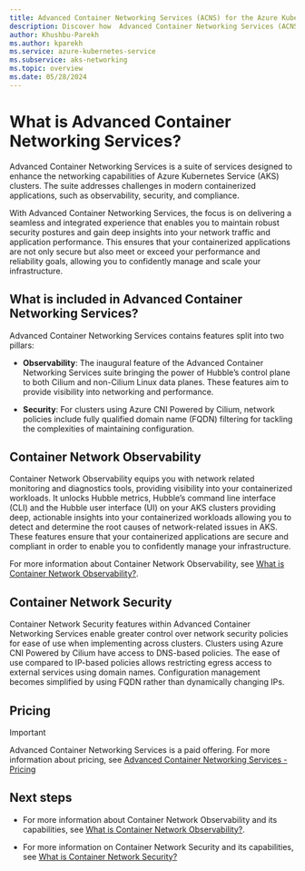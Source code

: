 ```yaml
---
title: Advanced Container Networking Services (ACNS) for the Azure Kubernetes Service (AKS)
description: Discover how  Advanced Container Networking Services (ACNS) empowers your AKS clusters with Container Network Observability and Container Network Security features.
author: Khushbu-Parekh
ms.author: kparekh
ms.service: azure-kubernetes-service
ms.subservice: aks-networking
ms.topic: overview
ms.date: 05/28/2024
---
```


# What is Advanced Container Networking Services?

Advanced Container Networking Services is a suite of services designed to enhance the networking capabilities of Azure Kubernetes Service (AKS) clusters. The suite addresses challenges in modern containerized applications, such as observability, security, and compliance.

With Advanced Container Networking Services, the focus is on delivering a seamless and integrated experience that enables you to maintain robust security postures and gain deep insights into your network traffic and application performance. This ensures that your containerized applications are not only secure but also meet or exceed your performance and reliability goals, allowing you to confidently manage and scale your infrastructure.

## What is included in Advanced Container Networking Services?

Advanced Container Networking Services contains features split into two pillars:

 - **Observability**: The inaugural feature of the Advanced Container Networking Services suite bringing the power of Hubble’s control plane to both Cilium and non-Cilium Linux data planes. These features aim to provide visibility into networking and performance.

 - **Security**: For clusters using Azure CNI Powered by Cilium, network policies include fully qualified domain name (FQDN) filtering for tackling the complexities of maintaining configuration.

## Container Network Observability
 
Container Network Observability equips you with network related monitoring and diagnostics tools, providing  visibility into your containerized workloads. It unlocks Hubble metrics, Hubble’s command line interface (CLI) and the Hubble user interface (UI) on your AKS clusters providing deep, actionable insights into your containerized workloads allowing you to detect and determine the root causes of network-related issues in AKS. These features ensure that your containerized applications are secure and compliant in order to enable you to confidently manage your infrastructure.

For more information about Container Network Observability, see [What is Container Network Observability?](advanced-network-observability-concepts.md).

## Container Network Security

Container Network Security features within Advanced Container Networking Services enable greater control over network security policies for ease of use when implementing across clusters. Clusters using Azure CNI Powered by Cilium have access to DNS-based policies. The ease of use compared to IP-based policies allows restricting egress access to external services using domain names. Configuration management becomes simplified by using FQDN rather than dynamically changing IPs.

## Pricing
> [!IMPORTANT]
> Advanced Container Networking Services is a paid offering. For more information about pricing, see [Advanced Container Networking Services - Pricing](https://azure.microsoft.com/pricing/details/azure-container-networking-services/)

## Next steps

* For more information about Container Network Observability and its capabilities, see [What is Container Network Observability?](advanced-network-observability-concepts.md).

* For more information on Container Network Security and its capabilities, see [What  is Container Network Security?](advanced-network-container-services-security-concepts.md)